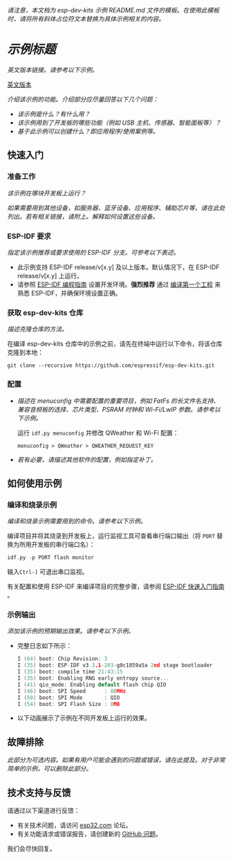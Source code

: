 _请注意，本文档为 esp-dev-kits 示例 README.md 文件的模板。在使用此模板时，请将所有斜体占位符文本替换为具体示例相关的内容。_

# _示例标题_

_英文版本链接。请参考以下示例。_

[英文版本](./TEMPLATE_EXAMPLE_README_EN.md)

_介绍该示例的功能。介绍部分应尽量回答以下几个问题：_
- _该示例是什么？有什么用？_
- _该示例用到了开发板的哪些功能（例如 USB 主机、传感器、智能面板等）？_
- _基于此示例可以创建什么？即应用程序/使用案例等。_


## 快速入门


### 准备工作

_该示例在哪块开发板上运行？_

_如果需要用到其他设备，如服务器、蓝牙设备、应用程序、辅助芯片等，请在此处列出。若有相关链接，请附上。解释如何设置这些设备。_


### ESP-IDF 要求

_指定该示例推荐或要求使用的 ESP-IDF 分支。可参考以下表述。_

- 此示例支持 ESP-IDF release/v[x.y] 及以上版本。默认情况下，在 ESP-IDF release/v[x.y] 上运行。
- 请参照 [ESP-IDF 编程指南](https://docs.espressif.com/projects/esp-idf/zh_CN/latest/esp32/get-started/index.html) 设置开发环境。**强烈推荐** 通过 [编译第一个工程](https://docs.espressif.com/projects/esp-idf/zh_CN/latest/esp32/get-started/index.html#id8) 来熟悉 ESP-IDF，并确保环境设置正确。

### 获取 esp-dev-kits 仓库

_描述克隆仓库的方法。_

在编译 esp-dev-kits 仓库中的示例之前，请先在终端中运行以下命令，将该仓库克隆到本地：

```
git clone --recursive https://github.com/espressif/esp-dev-kits.git
```


### 配置

- _描述在 menuconfig 中需要配置的重要项目，例如 FatFs 的长文件名支持、兼容音频板的选择、芯片类型、PSRAM 时钟和 Wi-Fi/LwIP 参数。请参考以下示例。_

    运行 ``idf.py menuconfig`` 并修改 QWeather 和 Wi-Fi 配置：

    ```
    menuconfig > QWeather > QWEATHER_REQUEST_KEY
    ```

- _若有必要，请描述其他软件的配置，例如指定补丁。_


## 如何使用示例


### 编译和烧录示例

_编译和烧录示例需要用到的命令。请参考以下示例。_

编译项目并将其烧录到开发板上，运行监视工具可查看串行端口输出（将 `PORT` 替换为所用开发板的串行端口名）：

```c
idf.py -p PORT flash monitor
```

输入``Ctrl-]`` 可退出串口监视。

有关配置和使用 ESP-IDF 来编译项目的完整步骤，请参阅 [ESP-IDF 快速入门指南](https://docs.espressif.com/projects/esp-idf/zh_CN/latest/esp32/get-started/index.html) 。


### 示例输出

_添加该示例的预期输出效果。请参考以下示例。_

- 完整日志如下所示：

    ```c
    I (64) boot: Chip Revision: 3
    I (35) boot: ESP-IDF v3.3.1-203-g0c1859a5a 2nd stage bootloader
    I (35) boot: compile time 21:43:15
    I (35) boot: Enabling RNG early entropy source...
    I (41) qio_mode: Enabling default flash chip QIO
    I (46) boot: SPI Speed      : 80MHz
    I (50) boot: SPI Mode       : QIO
    I (54) boot: SPI Flash Size : 8MB
    ```
- 以下动画展示了示例在不同开发板上运行的效果。


## 故障排除

_此部分为可选内容。如果有用户可能会遇到的问题或错误，请在此提及。对于非常简单的示例，可以删除此部分。_

## 技术支持与反馈

请通过以下渠道进行反馈：

- 有关技术问题，请访问 [esp32.com](https://esp32.com/viewforum.php?f=22) 论坛。
- 有关功能请求或错误报告，请创建新的 [GitHub 问题](https://github.com/espressif/esp-dev-kits/issues)。


我们会尽快回复。

